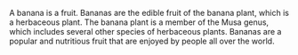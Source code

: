 A banana is a fruit. Bananas are the edible fruit of the banana plant, which is a herbaceous plant. The banana plant is a member of the Musa genus, which includes several other species of herbaceous plants. Bananas are a popular and nutritious fruit that are enjoyed by people all over the world.